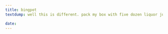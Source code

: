 ```yaml
---
title: bingpot
textdump: well this is different. pack my box with five dozen liquor jugs.

date:
---
```

